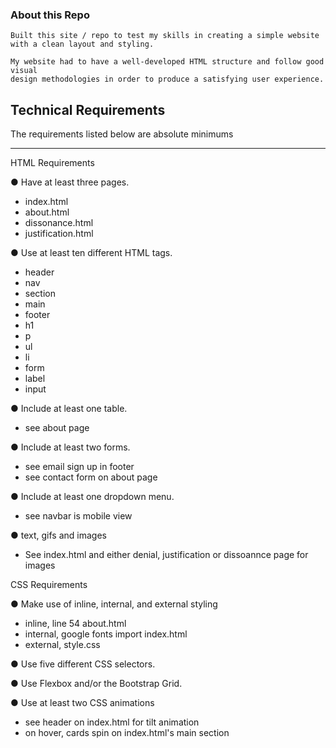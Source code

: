 ### About this Repo

```
Built this site / repo to test my skills in creating a simple website with a clean layout and styling.

My website had to have a well-developed HTML structure and follow good visual
design methodologies in order to produce a satisfying user experience.
```

## Technical Requirements
The requirements listed below are absolute minimums

----

HTML Requirements

● Have at least three pages.
- index.html
- about.html
- dissonance.html
- justification.html

● Use at least ten different HTML tags.

- header
- nav
- section
- main
- footer
- h1
- p
- ul
- li
- form
- label
- input

● Include at least one table.

- see about page

● Include at least two forms.

- see email sign up in footer
- see contact form on about page

● Include at least one dropdown menu.

- see navbar is mobile view

● text, gifs and images


- See index.html and either denial, justification or dissoannce page for images

CSS Requirements

● Make use of inline, internal, and external styling

- inline, line 54 about.html
- internal, google fonts import index.html
- external, style.css

● Use five different CSS selectors.

● Use Flexbox and/or the Bootstrap Grid.

● Use at least two CSS animations

- see header on index.html for tilt animation
- on hover, cards spin on index.html's main section
